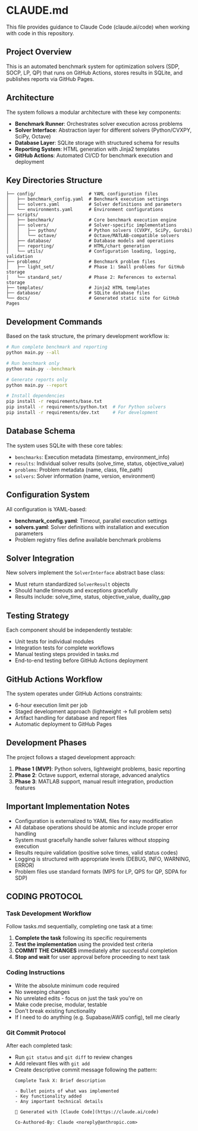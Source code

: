 # CLAUDE.md

This file provides guidance to Claude Code (claude.ai/code) when working with code in this repository.

## Project Overview

This is an automated benchmark system for optimization solvers (SDP, SOCP, LP, QP) that runs on GitHub Actions, stores results in SQLite, and publishes reports via GitHub Pages.

## Architecture

The system follows a modular architecture with these key components:
- **Benchmark Runner**: Orchestrates solver execution across problems
- **Solver Interface**: Abstraction layer for different solvers (Python/CVXPY, SciPy, Octave)
- **Database Layer**: SQLite storage with structured schema for results
- **Reporting System**: HTML generation with Jinja2 templates
- **GitHub Actions**: Automated CI/CD for benchmark execution and deployment

## Key Directories Structure

```
├── config/                    # YAML configuration files
│   ├── benchmark_config.yaml  # Benchmark execution settings
│   ├── solvers.yaml           # Solver definitions and parameters
│   └── environments.yaml      # Environment configurations
├── scripts/
│   ├── benchmark/             # Core benchmark execution engine
│   ├── solvers/               # Solver-specific implementations
│   │   ├── python/            # Python solvers (CVXPY, SciPy, Gurobi)
│   │   └── octave/            # Octave/MATLAB-compatible solvers
│   ├── database/              # Database models and operations
│   ├── reporting/             # HTML/chart generation
│   └── utils/                 # Configuration loading, logging, validation
├── problems/                  # Benchmark problem files
│   ├── light_set/             # Phase 1: Small problems for GitHub storage
│   └── standard_set/          # Phase 2: References to external storage
├── templates/                 # Jinja2 HTML templates
├── database/                  # SQLite database files
└── docs/                      # Generated static site for GitHub Pages
```

## Development Commands

Based on the task structure, the primary development workflow is:

```bash
# Run complete benchmark and reporting
python main.py --all

# Run benchmark only
python main.py --benchmark

# Generate reports only  
python main.py --report

# Install dependencies
pip install -r requirements/base.txt
pip install -r requirements/python.txt  # For Python solvers
pip install -r requirements/dev.txt     # For development
```

## Database Schema

The system uses SQLite with these core tables:
- `benchmarks`: Execution metadata (timestamp, environment_info)
- `results`: Individual solver results (solve_time, status, objective_value)
- `problems`: Problem metadata (name, class, file_path)
- `solvers`: Solver information (name, version, environment)

## Configuration System

All configuration is YAML-based:
- **benchmark_config.yaml**: Timeout, parallel execution settings
- **solvers.yaml**: Solver definitions with installation and execution parameters
- Problem registry files define available benchmark problems

## Solver Integration

New solvers implement the `SolverInterface` abstract base class:
- Must return standardized `SolverResult` objects
- Should handle timeouts and exceptions gracefully
- Results include: solve_time, status, objective_value, duality_gap

## Testing Strategy

Each component should be independently testable:
- Unit tests for individual modules
- Integration tests for complete workflows
- Manual testing steps provided in tasks.md
- End-to-end testing before GitHub Actions deployment

## GitHub Actions Workflow

The system operates under GitHub Actions constraints:
- 6-hour execution limit per job
- Staged development approach (lightweight → full problem sets)
- Artifact handling for database and report files
- Automatic deployment to GitHub Pages

## Development Phases

The project follows a staged development approach:
1. **Phase 1 (MVP)**: Python solvers, lightweight problems, basic reporting
2. **Phase 2**: Octave support, external storage, advanced analytics  
3. **Phase 3**: MATLAB support, manual result integration, production features

## Important Implementation Notes

- Configuration is externalized to YAML files for easy modification
- All database operations should be atomic and include proper error handling
- System must gracefully handle solver failures without stopping execution
- Results require validation (positive solve times, valid status codes)
- Logging is structured with appropriate levels (DEBUG, INFO, WARNING, ERROR)
- Problem files use standard formats (MPS for LP, QPS for QP, SDPA for SDP)

## CODING PROTOCOL

### Task Development Workflow
Follow tasks.md sequentially, completing one task at a time:
1. **Complete the task** following its specific requirements
2. **Test the implementation** using the provided test criteria
3. **COMMIT THE CHANGES** immediately after successful completion
4. **Stop and wait** for user approval before proceeding to next task

### Coding Instructions
- Write the absolute minimum code required
- No sweeping changes
- No unrelated edits - focus on just the task you're on
- Make code precise, modular, testable
- Don't break existing functionality
- If I need to do anything (e.g. Supabase/AWS config), tell me clearly

### Git Commit Protocol
After each completed task:
- Run `git status` and `git diff` to review changes
- Add relevant files with `git add`
- Create descriptive commit message following the pattern:
  ```
  Complete Task X: Brief description
  
  - Bullet points of what was implemented
  - Key functionality added
  - Any important technical details
  
  🤖 Generated with [Claude Code](https://claude.ai/code)
  
  Co-Authored-By: Claude <noreply@anthropic.com>
  ```
